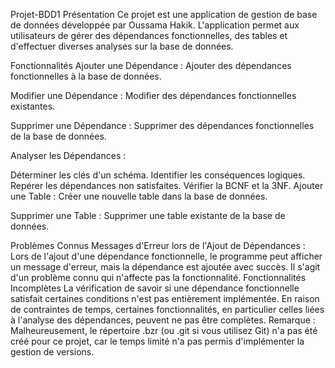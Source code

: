 Projet-BDD1
Présentation
Ce projet est une application de gestion de base de données développée par Oussama Hakik. L'application permet aux utilisateurs de gérer des dépendances fonctionnelles, des tables et d'effectuer diverses analyses sur la base de données.

Fonctionnalités
Ajouter une Dépendance : Ajouter des dépendances fonctionnelles à la base de données.

Modifier une Dépendance : Modifier des dépendances fonctionnelles existantes.

Supprimer une Dépendance : Supprimer des dépendances fonctionnelles de la base de données.

Analyser les Dépendances :

Déterminer les clés d'un schéma.
Identifier les conséquences logiques.
Repérer les dépendances non satisfaites.
Vérifier la BCNF et la 3NF.
Ajouter une Table : Créer une nouvelle table dans la base de données.

Supprimer une Table : Supprimer une table existante de la base de données.

Problèmes Connus
Messages d'Erreur lors de l'Ajout de Dépendances : Lors de l'ajout d'une dépendance fonctionnelle, le programme peut afficher un message d'erreur, mais la dépendance est ajoutée avec succès. Il s'agit d'un problème connu qui n'affecte pas la fonctionnalité.
Fonctionnalités Incomplètes
La vérification de savoir si une dépendance fonctionnelle satisfait certaines conditions n'est pas entièrement implémentée.
En raison de contraintes de temps, certaines fonctionnalités, en particulier celles liées à l'analyse des dépendances, peuvent ne pas être complètes.
Remarque : Malheureusement, le répertoire .bzr (ou .git si vous utilisez Git) n'a pas été créé pour ce projet, car le temps limité n'a pas permis d'implémenter la gestion de versions.
